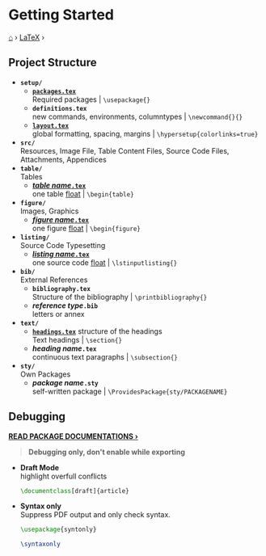 # Getting Started
[⌂](../README.md) › [LaTeX](../README.md#latex) ›

## Project Structure

- **`setup/`**
	- **[`packages.tex`](templates.md#package-requirements)**  
        Required packages | `\usepackage{}`
	- **`definitions.tex`**  
        new commands, environments, columntypes | `\newcommand{}{}`
	- **[`layout.tex`](templates.md#layout)**  
        global formatting, spacing, margins | `\hypersetup{colorlinks=true}`
- **`src/`**  
    Resources, Image File, Table Content Files, Source Code Files, Attachments, Appendices
- **`table/`**  
    Tables
    - **[_table name_`.tex`](tables.md)**  
        one table [float](floats.md) | `\begin{table}`
- **`figure/`**  
    Images, Graphics
    - **[_figure name_`.tex`](floats.md#images)**  
        one figure [float](floats.md) | `\begin{figure}`
- **`listing/`**  
    Source Code Typesetting 
    - **[_listing name_`.tex`](floats.md#source-code-listings)**  
        one source code [float](floats.md) | `\lstinputlisting{}`
- **`bib/`**  
    External References
	- **`bibliography.tex`**  
        Structure of the bibliography | `\printbibliography{}`
	- **_reference type_`.bib`**  
        letters or annex
- **`text/`**  
    - **[`headings.tex`](templates.md#headings)** structure of the headings  
        Text headings | `\section{}`
	- **_heading name_`.tex`**  
        continuous text paragraphs | `\subsection{}`
- **`sty/`**  
    Own Packages
  - **_package name_`.sty`**  
    self-written package | `\ProvidesPackage{sty/PACKAGENAME}`

## Debugging

**[READ PACKAGE DOCUMENTATIONS ›](packages.md#documentation)**
> **Debugging only, don't enable while exporting**

- **Draft Mode**  
    highlight overfull conflicts
    ```latex
    \documentclass[draft]{article}
    ```

- **Syntax only**  
    Suppress PDF output and only check syntax.

    ```latex
    \usepackage{syntonly}
    ```

    ```latex
    \syntaxonly
    ```
